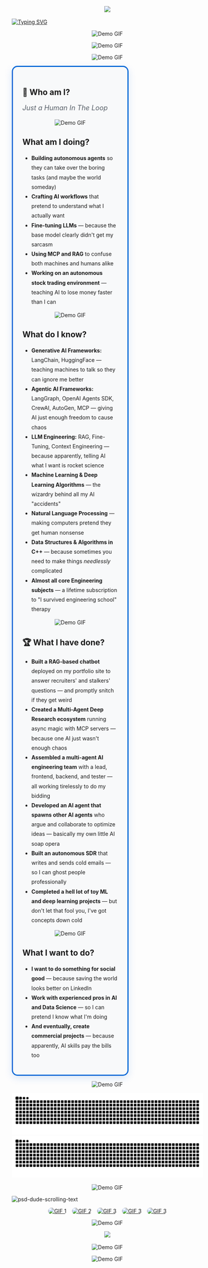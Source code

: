 
  
<p align="center">
  <img src="https://capsule-render.vercel.app/api?text=Glad%20to%20see%20you're%20here!&fontSize=40&animation=fadeIn&type=venom&color=0:925FA1,100:71AEBF&height=100&stroke=3B241F&fontColor=EFD8F0&strokeWidth=0.5" />
</p>

<a href="https://git.io/typing-svg"><img src="https://readme-typing-svg.demolab.com?font=Fira+Code&size=23&duration=3000&pause=300&color=EC8FF3FF&background=E8C3FC5B&center=true&vCenter=true&width=1300&lines=Hi!+I+am+Jai+Keshav+Sharma.;Undergrad+specializing+in+Artificial+Intelligence%2C+pursuing+a+B.Tech+(Honours)+degree." alt="Typing SVG" /></a>


<p align="center">
  <img 
    src="https://user-images.githubusercontent.com/74038190/212284100-561aa473-3905-4a80-b561-0d28506553ee.gif" 
    alt="Demo GIF" 
    width="100%" 
    height="50"
  >

<!---GIF ------- 
<p align="center">
  <img 
    src="https://user-images.githubusercontent.com/74038190/212750155-3ceddfbd-19d3-40a3-87af-8d329c8323c4.gif" 
    alt="Demo GIF" 
    width="700" 
    height="350"
  >
</p>
-->



<p align="center">
  <img 
    src="https://user-images.githubusercontent.com/74038190/212284158-e840e285-664b-44d7-b79b-e264b5e54825.gif" 
    alt="Demo GIF" 
    width="90%" 
    height="50"
  >



<p align="center">
  <img 
    src="https://user-images.githubusercontent.com/74038190/212284100-561aa473-3905-4a80-b561-0d28506553ee.gif" 
    alt="Demo GIF" 
    width="100%" 
    height="50"
  >







<div align="left" style="width: 50%; border: 3px solid #0366d6; padding: 25px; border-radius: 15px; background: #f8f9fa; box-shadow: 0 6px 20px rgba(3,102,214,0.15);">

<h2 align="left"><strong>🤖 Who am I?</strong></h2>
<p align="left" style="font-size: 18px; font-style: italic; color: #586069; margin-bottom: 20px;">
  <em>Just a Human In The Loop</em>
</p>


<p align="center">
  <img 
    src="https://user-images.githubusercontent.com/74038190/212744287-14f66c13-5458-40dc-9244-8ff533fc8f4a.gif" 
    alt="Demo GIF" 
    width="100%" 
    height="50"
  >


<h2 align="left"><strong>What am I doing?</strong></h2>
<ul style="line-height: 1.8;">
  <li><strong>Building autonomous agents</strong> so they can take over the boring tasks (and maybe the world someday)</li>
  <li><strong>Crafting AI workflows</strong> that pretend to understand what I actually want</li>
  <li><strong>Fine-tuning LLMs</strong> — because the base model clearly didn't get my sarcasm</li>
  <li><strong>Using MCP and RAG</strong> to confuse both machines and humans alike</li>
  <li><strong>Working on an autonomous stock trading environment</strong> — teaching AI to lose money faster than I can</li>
</ul>


<p align="center">
  <img 
    src="https://user-images.githubusercontent.com/74038190/212744287-14f66c13-5458-40dc-9244-8ff533fc8f4a.gif" 
    alt="Demo GIF" 
    width="100%" 
    height="50"
  >


<h2 align="left"><strong>What do I know?</strong></h2>
<ul style="line-height: 1.8;">
  <li><strong>Generative AI Frameworks:</strong> LangChain, HuggingFace — teaching machines to talk so they can ignore me better</li>
  <li><strong>Agentic AI Frameworks:</strong> LangGraph, OpenAI Agents SDK, CrewAI, AutoGen, MCP — giving AI just enough freedom to cause chaos</li>
  <li><strong>LLM Engineering:</strong> RAG, Fine-Tuning, Context Engineering — because apparently, telling AI what I want is rocket science</li>
  <li><strong>Machine Learning & Deep Learning Algorithms</strong> — the wizardry behind all my AI "accidents"</li>
  <li><strong>Natural Language Processing</strong> — making computers pretend they get human nonsense</li>
  <li><strong>Data Structures & Algorithms in C++</strong> — because sometimes you need to make things <em>needlessly</em> complicated</li>
  <li><strong>Almost all core Engineering subjects</strong> — a lifetime subscription to "I survived engineering school" therapy</li>
</ul>

<p align="center">
  <img 
    src="https://user-images.githubusercontent.com/74038190/212744287-14f66c13-5458-40dc-9244-8ff533fc8f4a.gif" 
    alt="Demo GIF" 
    width="100%" 
    height="50"
  >


<h2 align="left"><strong>🏆 What I have done?</strong></h2>
<ul style="line-height: 1.8;">
  <li><strong>Built a RAG-based chatbot</strong> deployed on my portfolio site to answer recruiters' and stalkers' questions — and promptly snitch if they get weird</li>
  <li><strong>Created a Multi-Agent Deep Research ecosystem</strong> running async magic with MCP servers — because one AI just wasn't enough chaos</li>
  <li><strong>Assembled a multi-agent AI engineering team</strong> with a lead, frontend, backend, and tester — all working tirelessly to do my bidding</li>
  <li><strong>Developed an AI agent that spawns other AI agents</strong> who argue and collaborate to optimize ideas — basically my own little AI soap opera</li>
  <li><strong>Built an autonomous SDR</strong> that writes and sends cold emails — so I can ghost people professionally</li>
  <li><strong>Completed a hell lot of toy ML and deep learning projects</strong> — but don't let that fool you, I've got concepts down cold</li>
</ul>


<p align="center">
  <img 
    src="https://user-images.githubusercontent.com/74038190/212744287-14f66c13-5458-40dc-9244-8ff533fc8f4a.gif" 
    alt="Demo GIF" 
    width="100%" 
    height="50"
  >



<h2 align="left"><strong>What I want to do?</strong></h2>
<ul style="line-height: 1.8;">
  <li><strong>I want to do something for social good</strong> — because saving the world looks better on LinkedIn</li>
  <li><strong>Work with experienced pros in AI and Data Science</strong> — so I can pretend I know what I'm doing</li>
  <li><strong>And eventually, create commercial projects</strong> — because apparently, AI skills pay the bills too</li>
</ul>

</div>




















<p align="center">
  <img 
    src="https://user-images.githubusercontent.com/74038190/212284100-561aa473-3905-4a80-b561-0d28506553ee.gif" 
    alt="Demo GIF" 
    width="100%" 
    height="50"
  >





![Snake animation](https://raw.githubusercontent.com/Jai-Keshav-Sharma/Jai-Keshav-Sharma/output/github-contribution-grid-snake.svg#gh-light-mode-only)
![Snake animation](https://raw.githubusercontent.com/Jai-Keshav-Sharma/Jai-Keshav-Sharma/output/github-contribution-grid-snake-dark.svg#gh-dark-mode-only)






<p align="center">
  <img 
    src="https://user-images.githubusercontent.com/74038190/212284100-561aa473-3905-4a80-b561-0d28506553ee.gif" 
    alt="Demo GIF" 
    width="100%" 
    height="50"
  >


![psd-dude-scrolling-text](https://github.com/user-attachments/assets/e62349e6-4591-469a-87e2-d98a575198b8)



<div style="display: flex; gap: 15px; justify-content: center; align-items: center;">

  <a href="https://www.linkedin.com/in/jai-keshav-sharma/" target="_blank" rel="noopener noreferrer">
    <img src="https://user-images.githubusercontent.com/74038190/235294012-0a55e343-37ad-4b0f-924f-c8431d9d2483.gif" 
         alt="GIF 1" style="width: 150px; height: auto; border-radius: 8px;">
  </a>

  <a href="https://www.instagram.com/sarcastic__pandit/" target="_blank" rel="noopener noreferrer">
    <img src="https://user-images.githubusercontent.com/74038190/235294013-a33e5c43-a01c-43f6-b44d-a406d8b4ab75.gif" 
         alt="GIF 2" style="width: 150px; height: auto; border-radius: 8px;">
  </a>

  <a href="https://www.facebook.com/profile.php?id=100022927920815" target="_blank" rel="noopener noreferrer">
    <img src="https://user-images.githubusercontent.com/74038190/235294010-ec412ef5-e3da-4efa-b1d4-0ab4d4638755.gif" 
         alt="GIF 3" style="width: 150px; height: auto; border-radius: 8px;">
  </a>

  <a href="https://discord.gg/W8cqTbhu" target="_blank" rel="noopener noreferrer">
    <img src="https://user-images.githubusercontent.com/74038190/235294015-47144047-25ab-417c-af1b-6746820a20ff.gif" 
         alt="GIF 3" style="width: 150px; height: auto; border-radius: 8px;">
  </a>

  <a href="https://x.com/McDonald9719" target="_blank" rel="noopener noreferrer">
    <img src="https://user-images.githubusercontent.com/74038190/235294011-b8074c31-9097-4a65-a594-4151b58743a8.gif" 
         alt="GIF 3" style="width: 150px; height: auto; border-radius: 8px;">
  </a>



</div>


<p align="center">
  <img 
    src="https://user-images.githubusercontent.com/74038190/212284100-561aa473-3905-4a80-b561-0d28506553ee.gif" 
    alt="Demo GIF" 
    width="100%" 
    height="50"
  >






<p align="center">
  <img src="https://capsule-render.vercel.app/api?text=Have%20a%20Good%20Day!!&fontSize=40&animation=twinkling&type=waving&color=0:925FA1,100:71AEBF&height=100&stroke=3B241F&fontColor=EFD8F0&strokeWidth=0.5&section=footer" />
</p>



<p align="center">
  <img 
    src="https://user-images.githubusercontent.com/74038190/212284100-561aa473-3905-4a80-b561-0d28506553ee.gif" 
    alt="Demo GIF" 
    width="100%" 
    height="50"
  >

  <p align="center">
  <img 
    src="https://user-images.githubusercontent.com/74038190/216656999-c53f8286-1ed5-4dc0-9c4d-165b9dd4a89d.gif" 
    alt="Demo GIF" 
    width="100" 
    height="100"
  >
